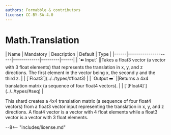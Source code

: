 ```yaml
---
authors: Formabble & contributors
license: CC-BY-SA-4.0
---
```



# Math.Translation

<div class="sh-parameters" markdown="1">
| Name | Mandatory | Description | Default | Type |
|------|---------------------|-------------|---------|------|
| `⬅️ Input` ||Takes a float3 vector (a vector with 3 float elements) that represents the translation in x, y, and z directions. The first element in the vector being x, the second y and the third z. | | [`Float3`](../../types/#float3) |
| `Output ➡️` ||Returns a 4x4 translation matrix (a sequence of four float4 vectors). | | [`[Float4]`](../../types/#seq) |

</div>

This shard creates a 4x4 translation matrix (a sequence of four float4 vectors) from a float3 vector input representing the translation in x, y, and z directions. A float4 vector is a vector with 4 float elements while a float3 vector is a vector with 3 float elements.

--8<-- "includes/license.md"

